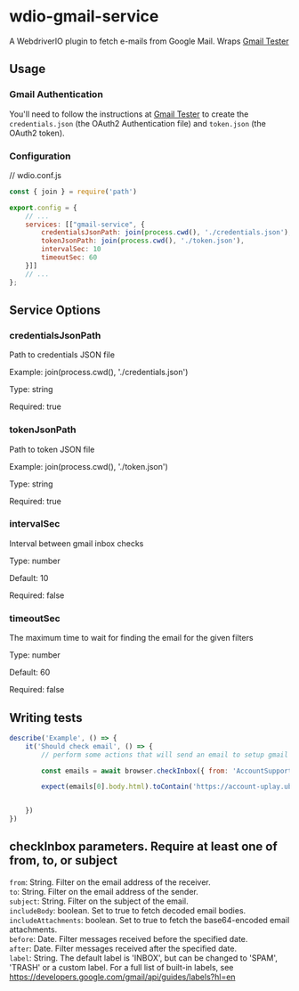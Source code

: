 # wdio-gmail-service
A WebdriverIO plugin to fetch e-mails from Google Mail. Wraps [Gmail Tester](https://github.com/levz0r/gmail-tester)

## Usage

### Gmail Authentication

You'll need to follow the instructions at [Gmail Tester](https://github.com/levz0r/gmail-tester) to create the `credentials.json` (the OAuth2 Authentication file) and `token.json` (the OAuth2 token). 

### Configuration

// wdio.conf.js
```js
const { join } = require('path')

export.config = {
    // ...
    services: [["gmail-service", {
        credentialsJsonPath: join(process.cwd(), './credentials.json'),
        tokenJsonPath: join(process.cwd(), './token.json'),
        intervalSec: 10
        timeoutSec: 60
    }]]
    // ...
};
```


## Service Options

### credentialsJsonPath  
Path to credentials JSON file

Example: join(process.cwd(), './credentials.json')

Type: string

Required: true

### tokenJsonPath
Path to token JSON file

Example: join(process.cwd(), './token.json')

Type: string

Required: true

### intervalSec
Interval between gmail inbox checks

Type: number

Default: 10

Required: false

### timeoutSec
The maximum time to wait for finding the email for the given filters

Type: number

Default: 60

Required: false


## Writing tests

```js
describe('Example', () => {
    it('Should check email', () => {
        // perform some actions that will send an email to setup gmail account

        const emails = await browser.checkInbox({ from: 'AccountSupport@ubi.com', subject: 'Ubisoft Password Change Request' });

        expect(emails[0].body.html).toContain('https://account-uplay.ubi.com/en-GB/action/change-password?genomeid=')


    })
})
```

## checkInbox parameters. Require at least one of from, to, or subject

```from```: String. Filter on the email address of the receiver.   
```to```: String. Filter on the email address of the sender.   
```subject```: String. Filter on the subject of the email.   
```includeBody```: boolean. Set to true to fetch decoded email bodies.   
```includeAttachments```: boolean. Set to true to fetch the base64-encoded email attachments.   
```before```: Date. Filter messages received before the specified date.   
```after```: Date. Filter messages received after the specified date.   
```label```: String. The default label is 'INBOX', but can be changed to 'SPAM', 'TRASH' or a custom label. For a full list of built-in labels, see https://developers.google.com/gmail/api/guides/labels?hl=en   
